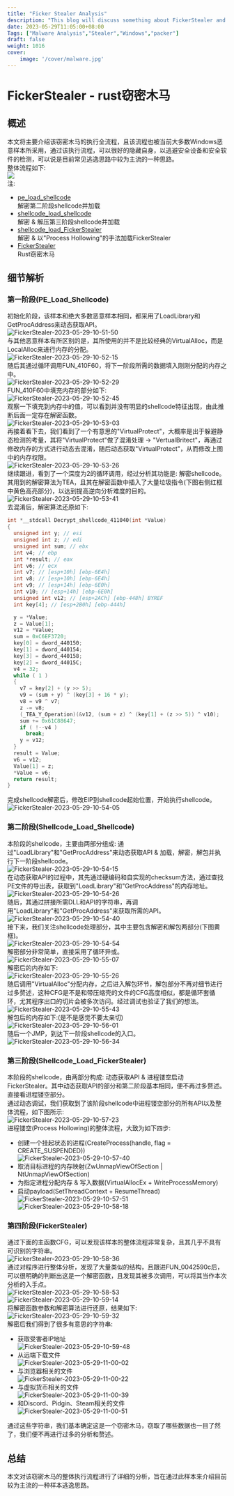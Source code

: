 ```yaml
---
title: "Ficker Stealer Analysis"
description: "This blog will discuss something about FickerStealer and its packer how to work"
date: 2023-05-29T11:05:00+08:00
Tags: ["Malware Analysis","Stealer","Windows","packer"]
draft: false
weight: 1016
cover: 
    image: '/cover/malware.jpg'
---
```


# FickerStealer - rust窃密木马
## 概述
本文将主要介绍该窃密木马的执行全流程，且该流程也被当前大多数Windows恶意样本所采用，通过该执行流程，可以很好的隐藏自身，以逃避安全设备和安全软件的检测，可以说是目前常见逃逸思路中较为主流的一种思路。  
整体流程如下:  
![](2023-05-24-17-43-10.png)  
注:   
* [pe_load_shellcode](#第一阶段pe_load_shellcode)  
解密第二阶段shellcode并加载  
* [shellcode_load_shellcode](#第二阶段shellcode_load_shellcode)  
解密 & 解压第三阶段shellcode并加载  
* [shellcode_load_FickerStealer](#第三阶段shellcode_load_fickerstealer)  
解密 & 以"Process Hollowing"的手法加载FickerStealer
* [FickerStealer](#第四阶段fickerstealer)  
Rust窃密木马  

## 细节解析
### 第一阶段(PE_Load_Shellcode)
初始化阶段，该样本和绝大多数恶意样本相同，都采用了LoadLibrary和GetProcAddress来动态获取API。  
![FickerStealer-2023-05-29-10-51-50](https://g0mx-picbed.oss-cn-beijing.aliyuncs.com/blogs/pictures/FickerStealer-2023-05-29-10-51-50.png)  
与其他恶意样本有所区别的是，其所使用的并不是比较经典的VirtualAlloc，而是LocalAlloc来进行内存的分配。  
![FickerStealer-2023-05-29-10-52-15](https://g0mx-picbed.oss-cn-beijing.aliyuncs.com/blogs/pictures/FickerStealer-2023-05-29-10-52-15.png)  
随后其通过循环调用FUN_410F60，将下一阶段所需的数据填入刚刚分配的内存之中。  
![FickerStealer-2023-05-29-10-52-29](https://g0mx-picbed.oss-cn-beijing.aliyuncs.com/blogs/pictures/FickerStealer-2023-05-29-10-52-29.png)  
FUN_410F60中填充内存的部分如下:  
![FickerStealer-2023-05-29-10-52-45](https://g0mx-picbed.oss-cn-beijing.aliyuncs.com/blogs/pictures/FickerStealer-2023-05-29-10-52-45.png)  
观察一下填充到内存中的值，可以看到并没有明显的shellcode特征出现，由此推断后面一定存在解密函数。  
![FickerStealer-2023-05-29-10-53-03](https://g0mx-picbed.oss-cn-beijing.aliyuncs.com/blogs/pictures/FickerStealer-2023-05-29-10-53-03.png)  
再接着看下去，我们看到了一个有意思的"VirtualProtect"，大概率是出于躲避静态检测的考量，其将"VirtualProtect"做了混淆处理 -> "VertualBritect"，再通过修改内存的方式进行动态去混淆，随后动态获取"VirtualProtect"，从而修改上图中的内存权限。  
![FickerStealer-2023-05-29-10-53-26](https://g0mx-picbed.oss-cn-beijing.aliyuncs.com/blogs/pictures/FickerStealer-2023-05-29-10-53-26.png)  
继续跟进，看到了一个深度为2的循环调用，经过分析其功能是: 解密shellcode。其用到的解密算法为TEA，且其在解密函数中插入了大量垃圾指令(下图右侧红框中黄色高亮部分)，以达到提高逆向分析难度的目的。  
![FickerStealer-2023-05-29-10-53-41](https://g0mx-picbed.oss-cn-beijing.aliyuncs.com/blogs/pictures/FickerStealer-2023-05-29-10-53-41.png)  
去混淆后，解密算法还原如下:  
```C
int *__stdcall Decrypt_shellcode_411040(int *Value)
{
  unsigned int y; // esi
  unsigned int z; // edi
  unsigned int sum; // ebx
  int v4; // ebp
  int *result; // eax
  int v6; // ecx
  int v7; // [esp+10h] [ebp-6E4h]
  int v8; // [esp+10h] [ebp-6E4h]
  int v9; // [esp+14h] [ebp-6E0h]
  int v10; // [esp+14h] [ebp-6E0h]
  unsigned int v12; // [esp+2ACh] [ebp-448h] BYREF
  int key[4]; // [esp+2B0h] [ebp-444h]

  y = *Value;
  z = Value[1];
  v12 = *Value;
  sum = 0xC6EF3720;
  key[0] = dword_440150;
  key[1] = dword_440154;
  key[3] = dword_440158;
  key[2] = dword_44015C;
  v4 = 32;
  while ( 1 )
  {
    v7 = key[2] + (y >> 5);
    v9 = (sum + y) ^ (key[3] + 16 * y);
    v8 = v9 ^ v7;
    z -= v8;
    (_TEA_Y_Operation)(&v12, (sum + z) ^ (key[1] + (z >> 5)) ^ v10);
    sum += 0x61C88647;
    if ( !--v4 )
      break;
    y = v12;
  }
  result = Value;
  v6 = v12;
  Value[1] = z;
  *Value = v6;
  return result;
}
```  
完成shellcode解密后，修改EIP到shellcode起始位置，开始执行shellcode。  
![FickerStealer-2023-05-29-10-54-05](https://g0mx-picbed.oss-cn-beijing.aliyuncs.com/blogs/pictures/FickerStealer-2023-05-29-10-54-05.png)  
### 第二阶段(Shellcode_Load_Shellcode)
本阶段的shellcode，主要由两部分组成: 通过"LoadLibrary"和"GetProcAddress"来动态获取API & 加载，解密，解包并执行下一阶段shellcode。  
![FickerStealer-2023-05-29-10-54-15](https://g0mx-picbed.oss-cn-beijing.aliyuncs.com/blogs/pictures/FickerStealer-2023-05-29-10-54-15.png)  
在动态获取API的过程中，其先通过硬编码和自实现的checksum方法，通过查找PE文件的导出表，获取到"LoadLibrary"和"GetProcAddress"的内存地址。  
![FickerStealer-2023-05-29-10-54-26](https://g0mx-picbed.oss-cn-beijing.aliyuncs.com/blogs/pictures/FickerStealer-2023-05-29-10-54-26.png)  
随后，其通过拼接所需DLL和API的字符串，再调用"LoadLibrary"和"GetProcAddress"来获取所需的API。  
![FickerStealer-2023-05-29-10-54-40](https://g0mx-picbed.oss-cn-beijing.aliyuncs.com/blogs/pictures/FickerStealer-2023-05-29-10-54-40.png)  
接下来，我们关注shellcode处理部分，其中主要包含解密和解包两部分(下图黄框)。  
![FickerStealer-2023-05-29-10-54-54](https://g0mx-picbed.oss-cn-beijing.aliyuncs.com/blogs/pictures/FickerStealer-2023-05-29-10-54-54.png)  
解密部分非常简单，直接采用了循环异或。  
![FickerStealer-2023-05-29-10-55-07](https://g0mx-picbed.oss-cn-beijing.aliyuncs.com/blogs/pictures/FickerStealer-2023-05-29-10-55-07.png)  
解密后的内存如下:  
![FickerStealer-2023-05-29-10-55-26](https://g0mx-picbed.oss-cn-beijing.aliyuncs.com/blogs/pictures/FickerStealer-2023-05-29-10-55-26.png)  
随后调用"VirtualAlloc"分配内存，之后进入解包环节，解包部分不再对细节进行过多赘述，这种CFG是不是和带压缩壳的文件的CFG高度相似，都是循环套循环，尤其程序出口的切片会被多次访问。经过调试也验证了我们的想法。  
![FickerStealer-2023-05-29-10-55-43](https://g0mx-picbed.oss-cn-beijing.aliyuncs.com/blogs/pictures/FickerStealer-2023-05-29-10-55-43.png)  
解包后的内存如下:(是不是感觉不要太亲切)  
![FickerStealer-2023-05-29-10-56-01](https://g0mx-picbed.oss-cn-beijing.aliyuncs.com/blogs/pictures/FickerStealer-2023-05-29-10-56-01.png)  
随后一个JMP，到达下一阶段shellcode的入口。  
![FickerStealer-2023-05-29-10-56-34](https://g0mx-picbed.oss-cn-beijing.aliyuncs.com/blogs/pictures/FickerStealer-2023-05-29-10-56-34.png)  
### 第三阶段(Shellcode_Load_FickerStealer)  
本阶段的shellcode，由两部分构成: 动态获取API & 进程镂空启动FickerStealer。其中动态获取API的部分和第二阶段基本相同，便不再过多赘述。直接看进程镂空部分。  
通过动态调试，我们获取到了该阶段shellcode中进程镂空部分的所有API以及整体流程，如下图所示:  
![FickerStealer-2023-05-29-10-57-23](https://g0mx-picbed.oss-cn-beijing.aliyuncs.com/blogs/pictures/FickerStealer-2023-05-29-10-57-23.png)  
进程镂空(Process Hollowing)的整体流程，大致为如下四步:  
* 创建一个挂起状态的进程(CreateProcess(handle, flag = CREATE_SUSPENDED))  
![FickerStealer-2023-05-29-10-57-40](https://g0mx-picbed.oss-cn-beijing.aliyuncs.com/blogs/pictures/FickerStealer-2023-05-29-10-57-40.png)  
* 取消目标进程的内存映射(ZwUnmapViewOfSection | NtUnmapViewOfSection)  
* 为指定进程分配内存 & 写入数据(VirtualAllocEx + WriteProcessMemory)  
* 启动payload(SetThreadContext + ResumeThread)  
![FickerStealer-2023-05-29-10-57-51](https://g0mx-picbed.oss-cn-beijing.aliyuncs.com/blogs/pictures/FickerStealer-2023-05-29-10-57-51.png)  
![FickerStealer-2023-05-29-10-58-18](https://g0mx-picbed.oss-cn-beijing.aliyuncs.com/blogs/pictures/FickerStealer-2023-05-29-10-58-18.png)  

### 第四阶段(FickerStealer)
通过下面的主函数CFG，可以发现该样本的整体流程非常复杂，且其几乎不具有可识别的字符串。  
![FickerStealer-2023-05-29-10-58-36](https://g0mx-picbed.oss-cn-beijing.aliyuncs.com/blogs/pictures/FickerStealer-2023-05-29-10-58-36.png)  
通过对程序进行整体分析，发现了大量类似的结构，且跟进FUN_0042590c后，可以很明确的判断出这是一个解密函数，且发现其被多次调用，可以将其当作本次分析的入手点。  
![FickerStealer-2023-05-29-10-58-53](https://g0mx-picbed.oss-cn-beijing.aliyuncs.com/blogs/pictures/FickerStealer-2023-05-29-10-58-53.png)  
![FickerStealer-2023-05-29-10-59-14](https://g0mx-picbed.oss-cn-beijing.aliyuncs.com/blogs/pictures/FickerStealer-2023-05-29-10-59-14.png)  
将解密函数参数和解密算法进行还原，结果如下:  
![FickerStealer-2023-05-29-10-59-32](https://g0mx-picbed.oss-cn-beijing.aliyuncs.com/blogs/pictures/FickerStealer-2023-05-29-10-59-32.png)  
解密后我们得到了很多有意思的字符串:  
* 获取受害者IP地址  
![FickerStealer-2023-05-29-10-59-48](https://g0mx-picbed.oss-cn-beijing.aliyuncs.com/blogs/pictures/FickerStealer-2023-05-29-10-59-48.png)  
* 从远端下载文件  
![FickerStealer-2023-05-29-11-00-02](https://g0mx-picbed.oss-cn-beijing.aliyuncs.com/blogs/pictures/FickerStealer-2023-05-29-11-00-02.png)  
* 与浏览器相关的文件  
![FickerStealer-2023-05-29-11-00-22](https://g0mx-picbed.oss-cn-beijing.aliyuncs.com/blogs/pictures/FickerStealer-2023-05-29-11-00-22.png)  
* 与虚拟货币相关的文件  
![FickerStealer-2023-05-29-11-00-39](https://g0mx-picbed.oss-cn-beijing.aliyuncs.com/blogs/pictures/FickerStealer-2023-05-29-11-00-39.png)  
* 和Discord、Pidgin、Steam相关的文件  
![FickerStealer-2023-05-29-11-00-51](https://g0mx-picbed.oss-cn-beijing.aliyuncs.com/blogs/pictures/FickerStealer-2023-05-29-11-00-51.png)  

通过这些字符串，我们基本确定这是一个窃密木马，窃取了哪些数据也一目了然了，我们便不再进行过多的分析和赘述。  
## 总结  
本文对该窃密木马的整体执行流程进行了详细的分析，旨在通过此样本来介绍目前较为主流的一种样本逃逸思路。  
